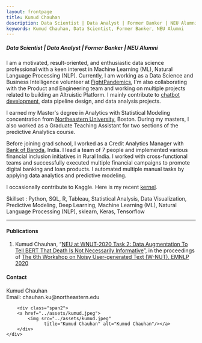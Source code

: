 ```yaml
---
layout: frontpage
title: Kumud Chauhan
description: Data Scientist | Data Analyst | Former Banker | NEU Alumni
keywords: Kumud Chauhan, Data Scientist, Former Banker, NEU Alumni
---
```

##### Data Scientist | Data Analyst | Former Banker | NEU Alumni 

I am a motivated, result-oriented, and enthusiastic data science professional with a keen interest in Machine Learning (ML), Natural Language Processing (NLP). Currently, I am working as a Data Science and Business Intelligence volunteer at [FightPandemics](https://fightpandemics.com/), I'm also collaborating with the Product and Engineering team and working on multiple projects related to building an Altruistic Platform. I mainly contribute to [chatbot development](https://github.com/FightPandemics/FightPandemics-Telegram/tree/dev), data pipeline design, and data analysis projects.

I earned my Master's degree in Analytics with Statistical Modeling concentration from [Northeastern University](https://www.northeastern.edu/), Boston. During my masters, I also worked as a Graduate Teaching Assistant for two sections of the predictive Analytics course. 

Before joining grad school, I worked as a Credit Analytics Manager with [Bank of Baroda](https://www.bankofbaroda.in/), India. I lead a team of 7 people and implemented various financial inclusion initiatives in Rural India. I worked with cross-functional teams and successfully executed multiple financial campaigns to promote digital banking and loan products. I automated multiple manual tasks by applying data analytics and predictive modeling. 

I occasionally contribute to Kaggle. Here is my recent [kernel](https://www.kaggle.com/kumudchauhan/fake-news-analysis-and-classification). 

Skillset : Python, SQL, R, Tableau, Statistical Analysis, Data Visualization, Predictive Modeling, Deep Learning, Machine Learning (ML), Natural Language Processing (NLP), sklearn, Keras, Tensorflow  

---

#### Publications 

1. Kumud Chauhan, “[NEU at WNUT-2020 Task 2: Data Augmentation To Tell BERT That Death Is Not Necessarily Informative](https://arxiv.org/abs/2009.08590)”, in the proceedings of  [The 6th Workshop on Noisy User-generated Text (W-NUT), EMNLP 2020](http://noisy-text.github.io/2020/)



<div class="container">
<h4><a name="contact"></a>Contact</h4>
    <div class="row-fluid">
        <div class="span5">
            Kumud Chauhan<br/>
            Email: chauhan.ku@northeastern.edu <br/>
        </div>

        <div class="span2">
        <a href="../assets/kumud.jpeg">
            <img src="../assets/kumud.jpeg"
                  title="Kumud Chauhan" alt="Kumud Chauhan"/></a>
        </div>
    </div>
</div>
